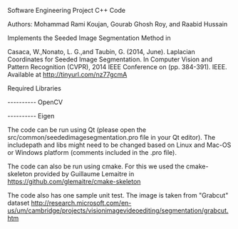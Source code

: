 Software Engineering Project C++ Code

Authors:
Mohammad Rami Koujan, Gourab Ghosh Roy, and Raabid Hussain


Implements the Seeded Image Segmentation Method in

Casaca, W.,Nonato, L. G.,and Taubin, G. (2014, June). 
Laplacian Coordinates for Seeded Image Segmentation.
In Computer Vision and Pattern Recognition (CVPR), 2014 IEEE Conference on (pp. 384-391). IEEE. Available at http://tinyurl.com/nz77gcmA


Required Libraries 

---------- OpenCV

---------- Eigen 



The code can be run using Qt (please open the src/common/seededimagesegmentation.pro file in your Qt editor). 
The includepath and libs might need to be changed based on Linux and Mac-OS or Windows platform (comments included in the .pro file).




The code can also be run using cmake. For this we used the cmake-skeleton
provided by Guillaume Lemaitre in 
https://github.com/glemaitre/cmake-skeleton

The code also has one sample unit test. The image is taken from "Grabcut" dataset 
http://research.microsoft.com/en-us/um/cambridge/projects/visionimagevideoediting/segmentation/grabcut.htm





